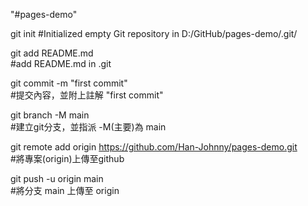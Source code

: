 "#pages-demo" 

git init
#Initialized empty Git repository in D:/GitHub/pages-demo/.git/

git add README.md		
#add README.md in .git

git commit -m "first commit"	
#提交內容，並附上註解 "first commit"

git branch -M main		
#建立git分支，並指派 -M(主要)為 main

git remote add origin https://github.com/Han-Johnny/pages-demo.git	
#將專案(origin)上傳至github

git push -u origin main		
#將分支 main 上傳至 origin

